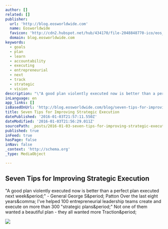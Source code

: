 ```yaml
---
author: []
related: []
publisher:
  url: 'http://blog.eosworldwide.com'
  name: Eosworldwide
  favicon: 'http://cdn2.hubspot.net/hub/434170/file-2048848770-ico/eos_favicon.ico?t=1451571116066'
  domain: blog.eosworldwide.com
keywords:
  - goals
  - plan
  - learn
  - accountability
  - executing
  - entrepreneurial
  - next
  - track
  - strategic
  - vision
description: "\"A good plan violently executed now is better than a perfect plan executed next week.\" - General George S. Patton Over the last eight years, I've helped 100 entrepreneurial leadership teams create and execute on more than 300 \"strategic plans.\" Not one of them wanted a beautiful plan - they all wanted more Traction."
inLanguage: en
app_links: []
isBasedOnUrl: 'http://blog.eosworldwide.com/blog/seven-tips-for-improving-strategic-execution#axzz3wDkM0TDj'
title: Seven Tips for Improving Strategic Execution
datePublished: '2016-01-03T21:57:11.550Z'
dateModified: '2016-01-03T21:56:29.011Z'
sourcePath: _posts/2016-01-03-seven-tips-for-improving-strategic-execution.md
published: true
inFeed: true
hasPage: false
inNav: false
_context: 'http://schema.org'
_type: MediaObject

---
```

<article style=""><h1>Seven Tips for Improving Strategic Execution</h1><p>"A good plan violently executed now is better than a perfect plan executed next week&amp;period;" - General George S&amp;period; Patton Over the last eight years&amp;comma; I've helped 100 entrepreneurial leadership teams create and execute on more than 300 "strategic plans&amp;period;" Not one of them wanted a beautiful plan - they all wanted more Traction&amp;period;</p><img src="http://www.eosworldwide.com/hs-fs/hubfs/eos-tools-dark.jpg?t=1451571116066&amp;width=1678" /></article>